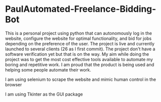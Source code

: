 # PaulAutomated-Freelance-Bidding-Bot
This is a personal project using python that can autonomously log in the website, configure the website for optimal functionality, and bid for jobs depending on the preference of the user. The project is live and currently launched to several clients (26 as I first commit). The project  don't have a software verification yet but that is on the way. My aim  while doing the project was to get the most cost effective tools available to automate my boring and repetitive work. I am proud that the product is being used and helping some people automate their work. 


I am using selenium to scrape the website and mimic human control in the browser

I am using Tkinter as the GUI package 



